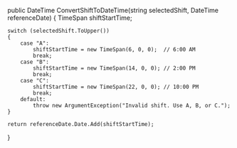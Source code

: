 public DateTime ConvertShiftToDateTime(string selectedShift, DateTime referenceDate)
{
    TimeSpan shiftStartTime;

    switch (selectedShift.ToUpper())
    {
        case "A":
            shiftStartTime = new TimeSpan(6, 0, 0);  // 6:00 AM
            break;
        case "B":
            shiftStartTime = new TimeSpan(14, 0, 0); // 2:00 PM
            break;
        case "C":
            shiftStartTime = new TimeSpan(22, 0, 0); // 10:00 PM
            break;
        default:
            throw new ArgumentException("Invalid shift. Use A, B, or C.");
    }

    return referenceDate.Date.Add(shiftStartTime);
}